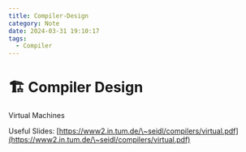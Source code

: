 ```yaml
---
title: Compiler-Design
category: Note
date: 2024-03-31 19:10:17
tags:
  - Compiler
---
```

# 🏗️ Compiler Design

Virtual Machines

Useful Slides: [https://www2.in.tum.de/\~seidl/compilers/virtual.pdf](https://www2.in.tum.de/\~seidl/compilers/virtual.pdf)
